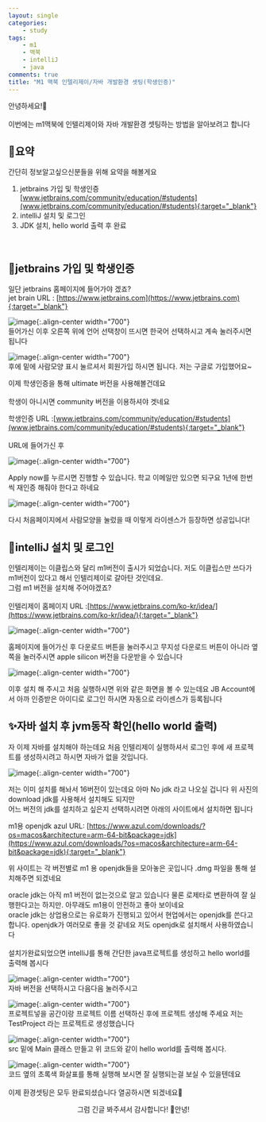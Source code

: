 ```yaml
---
layout: single
categories:
    - study
tags:
    - m1
    - 맥북
    - intelliJ
    - java
comments: true
title: "M1 맥북 인텔리제이/자바 개발환경 셋팅(학생인증)"
---
```



안녕하세요!👋<br>  
이번에는 m1맥북에 인텔리제이와 자바 개발환경 셋팅하는 방법을 알아보려고 합니다<br>  

## 🙏요약
간단히 정보알고싶으신분들을 위해 요약을 해볼게요
1. jetbrains 가입 및 학생인증 [www.jetbrains.com/community/education/#students](www.jetbrains.com/community/education/#students){:target="_blank"}
2. intelliJ 설치 및 로그인
3. JDK 설치, hello world 출력 후 완료
<br>  

## 📔jetbrains 가입 및 학생인증
일단 jetbrains 홈페이지에 들어가야 겠죠? <br>
jet brain URL : [https://www.jetbrains.com](https://www.jetbrains.com){:target="_blank"}<br>

![image](/assets/images/0706_16/jetbrains_1.png){:.align-center width="700"}  <br>
들어가신 이후 오른쪽 위에 언어 선택창이 뜨시면 한국어 선택하시고 계속 눌러주시면 됩니다 <br>

![image](/assets/images/0706_16/jetbrains_2.png){:.align-center width="700"}  <br>
후에 밑에 사람모양 표시 눌르셔서 회원가입 하시면 됩니다. 저는 구글로 가입했어요~<br>

이제 학생인증을 통해 ultimate 버전을 사용해볼건데요<br>  
학생이 아니시면 community 버전을 이용하셔야 겟네요<br>

학생인증 URL :[www.jetbrains.com/community/education/#students](www.jetbrains.com/community/education/#students){:target="_blank"}<br>  
URL에 들어가신 후<br>  

![image](/assets/images/0706_16/jetbrains_3.png){:.align-center width="700"}  <br>

Apply now를 누르시면 진행할 수 있습니다. 학교 이메일만 있으면 되구요 1년에 한번씩 재인증 해줘야 한다고 하네요<br>  

![image](/assets/images/0706_16/jetbrains_4.png){:.align-center width="700"}  <br>

다시 처음페이지에서 사람모양을 눌렀을 때 이렇게 라이센스가 등장하면 성공입니다!<br>  


## 👀intelliJ 설치 및 로그인
인텔리제이는 이클립스와 달리 m1버전이 출시가 되었습니다. 저도 이클립스만 쓰다가 m1버전이 있다고 해서 인텔리제이로 갈아탄 것인데요.<br>
그럼 m1 버전을 설치해 주어야겠죠?<br>   
인텔리제이 홈페이지 URL :[https://www.jetbrains.com/ko-kr/idea/](https://www.jetbrains.com/ko-kr/idea/){:target="_blank"}<br>  

![image](/assets/images/0706_16/jetbrains_5.png){:.align-center width="700"}  <br>

홈페이지에 들어가신 후 다운로드 버튼을 눌러주시고 무지성 다운로드 버튼이 아니라 옆쪽을 눌러주시면 apple silicon 버전을 다운받을 수 있습니다<br>

![image](/assets/images/0706_16/jetbrains_6.png){:.align-center width="700"}  <br>

이후 설치 해 주시고 처음 실행하시면 위와 같은 화면을 볼 수 있는데요 JB Account에서 아까 인증받은 아이디로 로그인 하시면 자동으로 라이센스가 등록됩니다<br>  

## ✨자바 설치 후 jvm동작 확인(hello world 출력)
자 이제 자바를 설치해야 하는데요 처음 인텔리제이 실행하셔서 로그인 후에 새 프로젝트를 생성하시려고 하시면 자바가 없을 것입니다.<br>

![image](/assets/images/0706_16/intellij_1.png){:.align-center width="700"}  <br>

저는 이미 설치를 해놔서 16버전이 있는데요 아마 No jdk 라고 나오실 겁니다 위 사진의 download jdk를 사용해서 설치해도 되지만<br>
어느 버전의 jdk를 설치하고 싶은지 선택하시려면 아래의 사이트에서 설치하면 됩니다 <br>

m1용 openjdk azul URL: [https://www.azul.com/downloads/?os=macos&architecture=arm-64-bit&package=jdk](https://www.azul.com/downloads/?os=macos&architecture=arm-64-bit&package=jdk){:target="_blank"}<br>

위 사이트는 각 버전별로 m1 용 openjdk들을 모아놓은 곳입니다 .dmg 파일을 통해 설치해주면 되겠네요<br>

oracle jdk는 아직 m1 버전이 없는것으로 알고 있습니다 물론 로제타로 변환하여 잘 실행한다고는 하지만. 아무래도 m1용이 안전하고 좋아 보이네요<br> 
oracle jdk는 상업용으로는 유로화가 진행되고 있어서 현업에서는 openjdk를 쓴다고 합니다. openjdk가 여러모로 좋을 것 같네요 저도 openjdk로 설치해서 사용하였습니다<br>  
설치가완료되었으면 intelliJ를 통해 간단한 java프로젝트를 생성하고 hello world를 출력해 봅시다 <br>  

![image](/assets/images/0706_16/intellij_2.png){:.align-center width="700"}  <br>
자바 버전을 선택하시고 다음다음 눌러주시고<br>  

![image](/assets/images/0706_16/intellij_3.png){:.align-center width="700"}  <br>
프로젝트넣을 공간이랑 프로젝트 이름 선택하신 후에 프로젝트 생성해 주세요 저는 TestProject 라는 프로젝트로 생성했습니다

![image](/assets/images/0706_16/intellij_4.png){:.align-center width="700"}  <br>
src 밑에 Main 클래스 만들고 위 코드와 같이 hello world를 출력해 봅시다.

![image](/assets/images/0706_16/intellij_5.png){:.align-center width="700"}  <br>
코드 옆의 초록색 화살표를 통해 실행해 보시면 잘 실행되는걸 보실 수 있을텐데요<br>  
이제 환경셋팅은 모두 완료되셨습니다 열공하시면 되겠네요👊<br>

<center>그럼 긴글 봐주셔서 감사합니다! 👋안녕!</center>










